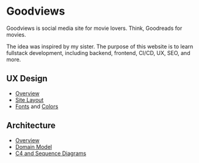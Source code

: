 # Goodviews
Goodviews is social media site for movie lovers. Think, Goodreads for movies.  

The idea was inspired by my sister. The purpose of this website is to learn
fullstack development, including backend, frontend, CI/CD, UX, SEO, and more.

## UX Design
- [Overview](/docs/ux/Overview.md)
- [Site Layout](/docs/ux/Layout.md)
- [Fonts](/docs/ux/Fonts.md) and [Colors](/docs/ux/Colors.md)

## Architecture
- [Overview](/docs/architecture/Overview.md)
- [Domain Model](/docs/architecture/DomainModeling.md)
- [C4 and Sequence Diagrams](/docs/architecture/ApplicationArchitecture.md)

